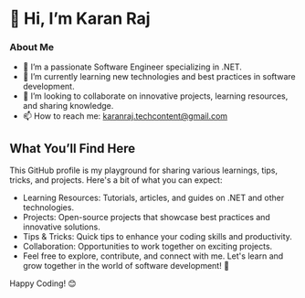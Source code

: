 # 👋 Hi, I’m Karan Raj
### About Me
- 👀 I’m a passionate Software Engineer specializing in .NET.
- 🌱 I’m currently learning new technologies and best practices in software development.
- 💞️ I’m looking to collaborate on innovative projects, learning resources, and sharing knowledge.
- 📫 How to reach me: karanraj.techcontent@gmail.com

## What You’ll Find Here
This GitHub profile is my playground for sharing various learnings, tips, tricks, and projects. Here's a bit of what you can expect:

- Learning Resources: Tutorials, articles, and guides on .NET and other technologies.
- Projects: Open-source projects that showcase best practices and innovative solutions.
- Tips & Tricks: Quick tips to enhance your coding skills and productivity.
- Collaboration: Opportunities to work together on exciting projects.
- Feel free to explore, contribute, and connect with me. Let's learn and grow together in the world of software development! 🚀

Happy Coding! 😊
